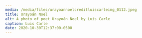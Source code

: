 ```yaml
---
media: /media/files/urayoannoelcreditluiscarleimg_0112.jpeg
title: Urayoán Noel
alt: A photo of poet Urayoán Noel by Luis Carle
caption: Luis Carle
date: 2020-10-30T12:37:00-0500
---
```

